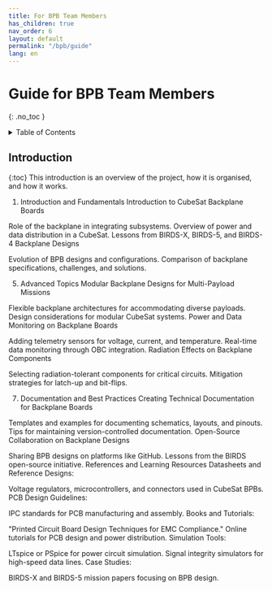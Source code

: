 ```yaml
---
title: For BPB Team Members
has_children: true
nav_order: 6
layout: default
permalink: "/bpb/guide"
lang: en
---
```


# Guide for BPB Team Members
{: .no_toc }

<details markdown="block">
<summary>Table of Contents</summary>

- Table of Contents
{:toc}

</details>

## Introduction
{:toc}
This introduction is an overview of the project, how it is organised, and how it works.
1. Introduction and Fundamentals
Introduction to CubeSat Backplane Boards

Role of the backplane in integrating subsystems.
Overview of power and data distribution in a CubeSat.
Lessons from BIRDS-X, BIRDS-5, and BIRDS-4 Backplane Designs

Evolution of BPB designs and configurations.
Comparison of backplane specifications, challenges, and solutions.


5. Advanced Topics
Modular Backplane Designs for Multi-Payload Missions

Flexible backplane architectures for accommodating diverse payloads.
Design considerations for modular CubeSat systems.
Power and Data Monitoring on Backplane Boards

Adding telemetry sensors for voltage, current, and temperature.
Real-time data monitoring through OBC integration.
Radiation Effects on Backplane Components

Selecting radiation-tolerant components for critical circuits.
Mitigation strategies for latch-up and bit-flips.

7. Documentation and Best Practices
Creating Technical Documentation for Backplane Boards

Templates and examples for documenting schematics, layouts, and pinouts.
Tips for maintaining version-controlled documentation.
Open-Source Collaboration on Backplane Designs

Sharing BPB designs on platforms like GitHub.
Lessons from the BIRDS open-source initiative.
References and Learning Resources
Datasheets and Reference Designs:

Voltage regulators, microcontrollers, and connectors used in CubeSat BPBs.
PCB Design Guidelines:

IPC standards for PCB manufacturing and assembly.
Books and Tutorials:

"Printed Circuit Board Design Techniques for EMC Compliance."
Online tutorials for PCB design and power distribution.
Simulation Tools:

LTspice or PSpice for power circuit simulation.
Signal integrity simulators for high-speed data lines.
Case Studies:

BIRDS-X and BIRDS-5 mission papers focusing on BPB design.
